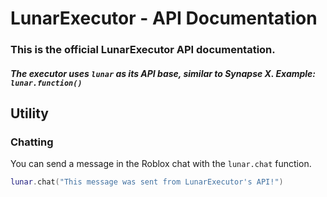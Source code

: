 # LunarExecutor - API Documentation
### This is the official LunarExecutor API documentation.
##### The executor uses `lunar` as its API base, similar to Synapse X. Example: `lunar.function()`

## Utility
### Chatting
You can send a message in the Roblox chat with the `lunar.chat` function.
```lua
lunar.chat("This message was sent from LunarExecutor's API!")
```
